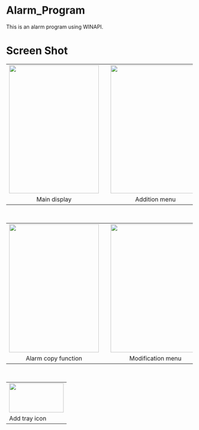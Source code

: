 # Alarm_Program
This is an alarm program using WINAPI.


# Screen Shot
<div>
  <table border = 0>
    <tr>
      <td><img width = "242" height = "346" src = "https://user-images.githubusercontent.com/47319426/62797549-f07e6280-bb16-11e9-9f19-bc49897f5163.png"></td>
      <td></td>
      <td><img width = "242" height = "346" src = "https://user-images.githubusercontent.com/47319426/62797566-f8d69d80-bb16-11e9-9148-ef7aa4c48c9f.png"></td>
      <td></td>
      <td><img width = "242" height = "346" src = "https://user-images.githubusercontent.com/47319426/62797580-00964200-bb17-11e9-872a-0870f60121f1.png"></td>
    </tr>
    <tr>
      <td align = "center">Main display</td>
      <td></td>
      <td align = "center">Addition menu</td>
      <td></td>
      <td align = "center">Alarm list</td>
    </tr>
  </table><br>
  
  <table border = 0>
    <tr>
      <td><img width = "242" height = "346" src = "https://user-images.githubusercontent.com/47319426/62797591-068c2300-bb17-11e9-9f9c-43ff63ea96a8.png"></td>
      <td></td>
      <td><img width = "242" height = "346" src = "https://user-images.githubusercontent.com/47319426/62797599-0d1a9a80-bb17-11e9-9d09-bf01e4eae80e.png"></td>
      <td></td>
      <td><img width = "242" height = "346" src = "https://user-images.githubusercontent.com/47319426/62797614-13107b80-bb17-11e9-8bc6-3e9bb4ea01e8.png"></td>
    </tr>
    <tr>
      <td align = "center">Alarm copy function</td>
      <td></td>
      <td align = "center">Modification menu</td>
      <td></td>
      <td align = "center">Alarm popup and alarm sound</td>
    </tr>
  </table><br>
  
  <table border = 0>
    <tr>
      <td><img width = "147" height = "79" src = "https://user-images.githubusercontent.com/47319426/62797623-1a378980-bb17-11e9-9b56-ccdab43c85ca.JPG"></td>
    </tr>
    <tr>
      <td>Add tray icon</td>
    </tr>
  </table>
</div>
